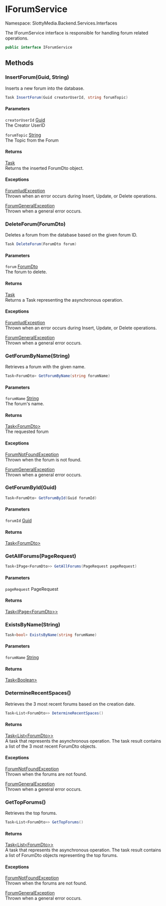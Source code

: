 # IForumService

Namespace: SlottyMedia.Backend.Services.Interfaces

The IForumService interface is responsible for handling forum related operations.

```csharp
public interface IForumService
```

## Methods

### **InsertForum(Guid, String)**

Inserts a new forum into the database.

```csharp
Task InsertForum(Guid creatorUserId, string forumTopic)
```

#### Parameters

`creatorUserId` [Guid](https://docs.microsoft.com/en-us/dotnet/api/system.guid)<br>
The Creator UserID

`forumTopic` [String](https://docs.microsoft.com/en-us/dotnet/api/system.string)<br>
The Topic from the Forum

#### Returns

[Task](https://docs.microsoft.com/en-us/dotnet/api/system.threading.tasks.task)<br>
Returns the inserted ForumDto object.

#### Exceptions

[ForumIudException](./slottymedia.backend.exceptions.services.forumexceptions.forumiudexception.md)<br>
Thrown when an error occurs during Insert, Update, or Delete operations.

[ForumGeneralException](./slottymedia.backend.exceptions.services.forumexceptions.forumgeneralexception.md)<br>
Thrown when a general error occurs.

### **DeleteForum(ForumDto)**

Deletes a forum from the database based on the given forum ID.

```csharp
Task DeleteForum(ForumDto forum)
```

#### Parameters

`forum` [ForumDto](./slottymedia.backend.dtos.forumdto.md)<br>
The forum to delete.

#### Returns

[Task](https://docs.microsoft.com/en-us/dotnet/api/system.threading.tasks.task)<br>
Returns a Task representing the asynchronous operation.

#### Exceptions

[ForumIudException](./slottymedia.backend.exceptions.services.forumexceptions.forumiudexception.md)<br>
Thrown when an error occurs during Insert, Update, or Delete operations.

[ForumGeneralException](./slottymedia.backend.exceptions.services.forumexceptions.forumgeneralexception.md)<br>
Thrown when a general error occurs.

### **GetForumByName(String)**

Retrieves a forum with the given name.

```csharp
Task<ForumDto> GetForumByName(string forumName)
```

#### Parameters

`forumName` [String](https://docs.microsoft.com/en-us/dotnet/api/system.string)<br>
The forum's name.

#### Returns

[Task&lt;ForumDto&gt;](https://docs.microsoft.com/en-us/dotnet/api/system.threading.tasks.task-1)<br>
The requested forum

#### Exceptions

[ForumNotFoundException](./slottymedia.backend.exceptions.services.forumexceptions.forumnotfoundexception.md)<br>
Thrown when the forum is not found.

[ForumGeneralException](./slottymedia.backend.exceptions.services.forumexceptions.forumgeneralexception.md)<br>
Thrown when a general error occurs.

### **GetForumById(Guid)**

```csharp
Task<ForumDto> GetForumById(Guid forumId)
```

#### Parameters

`forumId` [Guid](https://docs.microsoft.com/en-us/dotnet/api/system.guid)<br>

#### Returns

[Task&lt;ForumDto&gt;](https://docs.microsoft.com/en-us/dotnet/api/system.threading.tasks.task-1)<br>

### **GetAllForums(PageRequest)**

```csharp
Task<IPage<ForumDto>> GetAllForums(PageRequest pageRequest)
```

#### Parameters

`pageRequest` PageRequest<br>

#### Returns

[Task&lt;IPage&lt;ForumDto&gt;&gt;](https://docs.microsoft.com/en-us/dotnet/api/system.threading.tasks.task-1)<br>

### **ExistsByName(String)**

```csharp
Task<bool> ExistsByName(string forumName)
```

#### Parameters

`forumName` [String](https://docs.microsoft.com/en-us/dotnet/api/system.string)<br>

#### Returns

[Task&lt;Boolean&gt;](https://docs.microsoft.com/en-us/dotnet/api/system.threading.tasks.task-1)<br>

### **DetermineRecentSpaces()**

Retrieves the 3 most recent forums based on the creation date.

```csharp
Task<List<ForumDto>> DetermineRecentSpaces()
```

#### Returns

[Task&lt;List&lt;ForumDto&gt;&gt;](https://docs.microsoft.com/en-us/dotnet/api/system.threading.tasks.task-1)<br>
A task that represents the asynchronous operation. The task result contains a list of the 3 most recent
 ForumDto objects.

#### Exceptions

[ForumNotFoundException](./slottymedia.backend.exceptions.services.forumexceptions.forumnotfoundexception.md)<br>
Thrown when the forums are not found.

[ForumGeneralException](./slottymedia.backend.exceptions.services.forumexceptions.forumgeneralexception.md)<br>
Thrown when a general error occurs.

### **GetTopForums()**

Retrieves the top forums.

```csharp
Task<List<ForumDto>> GetTopForums()
```

#### Returns

[Task&lt;List&lt;ForumDto&gt;&gt;](https://docs.microsoft.com/en-us/dotnet/api/system.threading.tasks.task-1)<br>
A task that represents the asynchronous operation. The task result contains a list of ForumDto objects
 representing the top forums.

#### Exceptions

[ForumNotFoundException](./slottymedia.backend.exceptions.services.forumexceptions.forumnotfoundexception.md)<br>
Thrown when the forums are not found.

[ForumGeneralException](./slottymedia.backend.exceptions.services.forumexceptions.forumgeneralexception.md)<br>
Thrown when a general error occurs.
